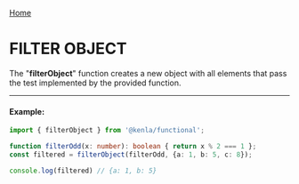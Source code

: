 [Home](./../../README.md)

# FILTER OBJECT

The "**filterObject**" function creates a new object with all elements that pass the test implemented by the provided function.

--------------
#### Example:
``` typescript
import { filterObject } from '@kenla/functional';

function filterOdd(x: number): boolean { return x % 2 === 1 };
const filtered = filterObject(filterOdd, {a: 1, b: 5, c: 8});

console.log(filtered) // {a: 1, b: 5}
```

